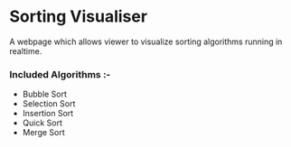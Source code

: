 # Sorting Visualiser

A webpage which allows viewer to visualize sorting algorithms running in realtime.

### Included Algorithms :-
- Bubble Sort
- Selection Sort
- Insertion Sort
- Quick Sort
- Merge Sort



